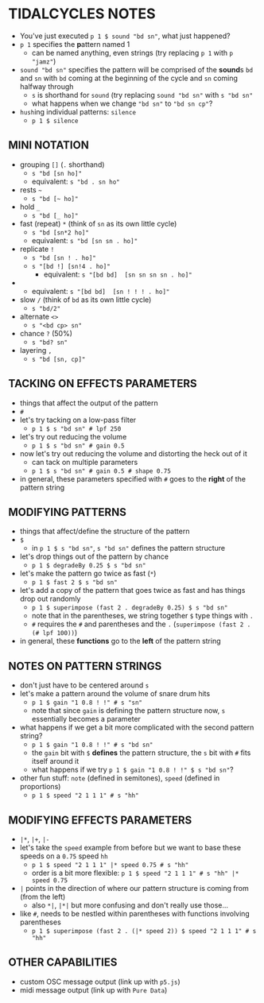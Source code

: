 # TIDALCYCLES NOTES
- You've just executed `p 1 $ sound "bd sn"`, what just happened?
- `p 1` specifies the **p**attern named 1
  - can be named anything, even strings (try replacing `p 1` with `p "jamz"`)
- `sound "bd sn"` specifies the pattern will be comprised of the **sound**s `bd` and `sn` with `bd` coming at the beginning of the cycle and `sn` coming halfway through
  - `s` is shorthand for `sound` (try replacing `sound "bd sn"` with `s "bd sn"`
  - what happens when we change `"bd sn"` to `"bd sn cp"`?
- `hush`ing individual patterns: `silence`
  - `p 1 $ silence`

## MINI NOTATION
- grouping `[]` (`.` shorthand)
  - `s "bd [sn ho]"`
  - equivalent: `s "bd . sn ho"`
- rests `~`
  - `s "bd [~ ho]"`
- hold `_`
  - `s "bd [_ ho]"`
- fast (repeat) `*` (think of `sn` as its own little cycle)
  - `s "bd [sn*2 ho]"`
  - equivalent: `s "bd [sn sn . ho]"`
- replicate `!`
  - `s "bd [sn ! . ho]"`
  - `s "[bd !] [sn!4 . ho]"`
	- equivalent: `s "[bd bd]  [sn sn sn sn . ho]"`
 - 	- equivalent: `s "[bd bd]  [sn ! ! ! . ho]"`
- slow `/` (think of `bd` as its own little cycle)
  - `s "bd/2"`
- alternate `<>`
  - `s "<bd cp> sn"`
- chance `?` (50%)
  - `s "bd? sn"`
- layering `,`
  - `s "bd [sn, cp]"`  

## TACKING ON EFFECTS PARAMETERS
- things that affect the output of the pattern
- `#`
- let's try tacking on a low-pass filter
  - `p 1 $ s "bd sn" # lpf 250`
- let's try out reducing the volume
  - `p 1 $ s "bd sn" # gain 0.5`
- now let's try out reducing the volume and distorting the heck out of it
  - can tack on multiple parameters
  - `p 1 $ s "bd sn" # gain 0.5 # shape 0.75`
- in general, these parameters specified with `#` goes to the **right** of the pattern string

## MODIFYING PATTERNS
- things that affect/define the structure of the pattern
- `$`
  - in `p 1 $ s "bd sn"`, `s "bd sn"` defines the pattern structure
- let's drop things out of the pattern by chance
  - `p 1 $ degradeBy 0.25 $ s "bd sn"`
- let's make the pattern go twice as fast (`*`)
  - `p 1 $ fast 2 $ s "bd sn"`
- let's add a copy of the pattern that goes twice as fast and has things drop out randomly
  - `p 1 $ superimpose (fast 2 . degradeBy 0.25) $ s "bd sn"`
  - note that in the parentheses, we string together `$` type things with `.`
  - `#` requires the `#` and parentheses and the `.` (`superimpose (fast 2 . (# lpf 100))`)
- in general, these **functions** go to the **left** of the pattern string

## NOTES ON PATTERN STRINGS
- don't just have to be centered around `s`
- let's make a pattern around the volume of snare drum hits
  - `p 1 $ gain "1 0.8 ! !" # s "sn"`
  - note that since `gain` is defining the pattern structure now, `s` essentially becomes a parameter
- what happens if we get a bit more complicated with the second pattern string?
  - `p 1 $ gain "1 0.8 ! !" # s "bd sn"`
  - the `gain` bit with `$` **defines** the pattern structure, the `s` bit with `#` fits itself around it
  - what happens if we try `p 1 $ gain "1 0.8 ! !" $ s "bd sn"`?
- other fun stuff: `note` (defined in semitones), `speed` (defined in proportions)
  - `p 1 $ speed "2 1 1 1" # s "hh"`

## MODIFYING EFFECTS PARAMETERS
- `|*`, `|+`, `|-`
- let's take the `speed` example from before but we want to base these speeds on a `0.75` speed `hh`
  - `p 1 $ speed "2 1 1 1" |* speed 0.75 # s "hh"`
  - order is a bit more flexible: `p 1 $ speed "2 1 1 1" # s "hh" |* speed 0.75`
- `|` points in the direction of where our pattern structure is coming from (from the left)
  - also `*|`, `|*|` but more confusing and don't really use those...
- like `#`, needs to be nestled within parentheses with functions involving parentheses
  - `p 1 $ superimpose (fast 2 . (|* speed 2)) $ speed "2 1 1 1" # s "hh"`

## OTHER CAPABILITIES
- custom OSC message output (link up with `p5.js`)
- midi message output (link up with `Pure Data`)

